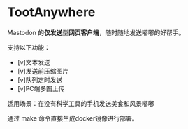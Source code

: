 # TootAnywhere

Mastodon 的**仅发送**型**网页客户端**，随时随地发送嘟嘟的好帮手。

支持以下功能：

- [v]文本发送
- [v]发送前压缩图片
- [v]队列定时发送
- [v]PC端多图上传


适用场景：在没有科学工具的手机发送美食和风景嘟嘟

通过 make 命令直接生成docker镜像进行部署。